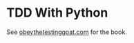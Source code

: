TDD With Python
===============

See [obeythetestinggoat.com](https://www.obeythetestinggoat.com/) for the book.
